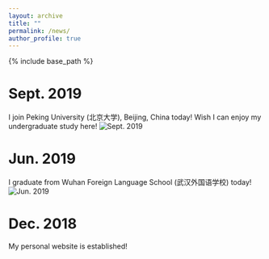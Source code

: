 ```yaml
---
layout: archive
title: ""
permalink: /news/
author_profile: true
---
```


{% include base_path %}


Sept. 2019
======
I join Peking University (北京大学), Beijing, China today! Wish I can enjoy my undergraduate study here!
![Sept. 2019]([img_src](https://github.com/yuyue11443.github.io/images/Sept.2019.png) "Sept. 2019")

Jun. 2019
======
I graduate from Wuhan Foreign Language School (武汉外国语学校) today!
![Jun. 2019]([img_src](https://github.com/yuyue11443.github.io/images/Jun.2019.png) "Jun. 2019")
  
Dec. 2018
======
My personal website is established!
